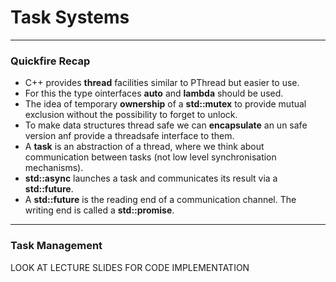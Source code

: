 # Task Systems
---
### Quickfire Recap
- C++ provides **thread** facilities similar to PThread but easier to use.
- For this the type ointerfaces **auto** and **lambda** should be used.
- The idea of temporary **ownership** of a **std::mutex** to provide mutual exclusion without the possibility to forget to unlock.
- To make data structures thread safe we can **encapsulate** an un safe version anf provide a threadsafe interface to them.
- A **task** is an abstraction of a thread, where we think about communication between tasks (not low level synchronisation mechanisms).
- **std::async** launches a task and communicates its result via a **std::future**.
- A **std::future** is the reading end of a communication channel. The writing end is called a **std::promise**.
---
### Task Management

LOOK AT LECTURE SLIDES FOR CODE IMPLEMENTATION


